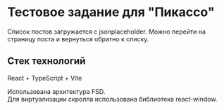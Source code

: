 # Тестовое задание для "Пикассо"

Список постов загружается с jsonplaceholder.
Можно перейти на страницу поста и вернуться обратно к списку.

## Стек технологий

React + TypeScript + Vite

Использована архитектура FSD.  
Для виртуализации скролла использована библиотека react-window.
